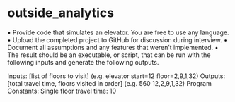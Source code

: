 # outside_analytics
• Provide code that simulates an elevator. You are free to use any language.
• Upload the completed project to GitHub for discussion during interview.
• Document all assumptions and any features that weren’t implemented.
• The result should be an executable, or script, that can be run with the following inputs and generate the following outputs.

Inputs: [list of floors to visit] (e.g. elevator start=12 floor=2,9,1,32)
Outputs: [total travel time, floors visited in order] (e.g. 560 12,2,9,1,32)
Program Constants: Single floor travel time: 10
